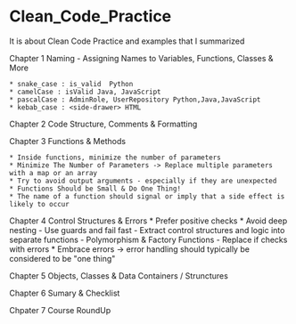 # Clean_Code_Practice
It is about Clean Code Practice and examples that I summarized

Chapter 1 Naming - Assigning Names to Variables, Functions, Classes & More

    * snake_case : is_valid  Python
    * camelCase : isValid Java, JavaScript
    * pascalCase : AdminRole, UserRepository Python,Java,JavaScript
    * kebab_case : <side-drawer> HTML

Chapter 2 Code Structure, Comments & Formatting

Chapter 3 Functions & Methods

    * Inside functions, minimize the number of parameters
    * Minimize The Number of Parameters -> Replace multiple parameters with a map or an array
    * Try to avoid output arguments - especially if they are unexpected
    * Functions Should be Small & Do One Thing!
    * The name of a function should signal or imply that a side effect is likely to occur

Chapter 4 Control Structures & Errors
    * Prefer positive checks
    * Avoid deep nesting
      - Use guards and fail fast
      - Extract control structures and logic into separate functions
      - Polymorphism & Factory Functions
      - Replace if checks with errors
    * Embrace errors -> error handling should typically be considered to be "one thing"

Chapter 5 Objects, Classes & Data Containers / Strunctures

Chapter 6 Sumary & Checklist

Chpater 7 Course RoundUp
